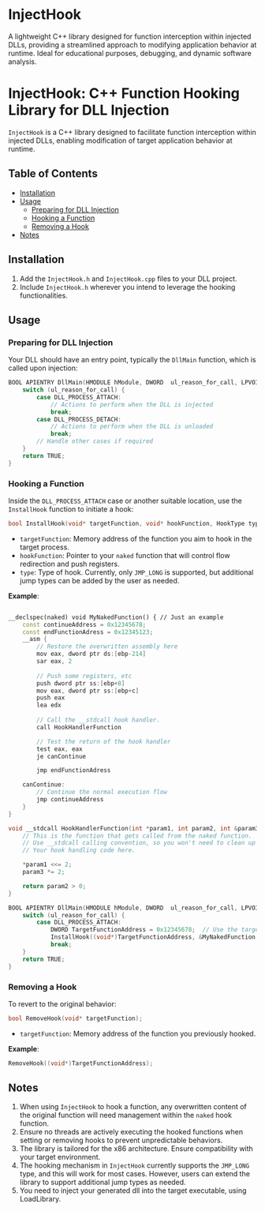 # InjectHook
A lightweight C++ library designed for function interception within injected DLLs, providing a streamlined approach to modifying application behavior at runtime. Ideal for educational purposes, debugging, and dynamic software analysis.


# InjectHook: C++ Function Hooking Library for DLL Injection

`InjectHook` is a C++ library designed to facilitate function interception within injected DLLs, enabling modification of target application behavior at runtime.

## Table of Contents
- [Installation](#installation)
- [Usage](#usage)
  - [Preparing for DLL Injection](#preparing-for-dll-injection)
  - [Hooking a Function](#hooking-a-function)
  - [Removing a Hook](#removing-a-hook)
- [Notes](#notes)

## Installation

1. Add the `InjectHook.h` and `InjectHook.cpp` files to your DLL project.
2. Include `InjectHook.h` wherever you intend to leverage the hooking functionalities.

## Usage

### Preparing for DLL Injection

Your DLL should have an entry point, typically the `DllMain` function, which is called upon injection:

```cpp
BOOL APIENTRY DllMain(HMODULE hModule, DWORD  ul_reason_for_call, LPVOID lpReserved) {
    switch (ul_reason_for_call) {
        case DLL_PROCESS_ATTACH:
            // Actions to perform when the DLL is injected
            break;
        case DLL_PROCESS_DETACH:
            // Actions to perform when the DLL is unloaded
            break;
        // Handle other cases if required
    }
    return TRUE;
}
```

### Hooking a Function

Inside the `DLL_PROCESS_ATTACH` case or another suitable location, use the `InstallHook` function to initiate a hook:

```cpp
bool InstallHook(void* targetFunction, void* hookFunction, HookType type);
```

- `targetFunction`: Memory address of the function you aim to hook in the target process.
- `hookFunction`: Pointer to your `naked` function that will control flow redirection and push registers.
- `type`: Type of hook. Currently, only `JMP_LONG` is supported, but additional jump types can be added by the user as needed.

**Example**:

```cpp

__declspec(naked) void MyNakedFunction() { // Just an example
    const continueAddress = 0x12345678;
    const endFunctionAdress = 0x12345123;
    __asm {
        // Restore the overwritten assembly here
        mov eax, dword ptr ds:[ebp-214]
        sar eax, 2
         
        // Push some registers, etc        
        push dword ptr ss:[ebp+8]
        mov eax, dword ptr ss:[ebp+c]
        push eax
        lea edx
       
        // Call the __stdcall hook handler.
        call HookHandlerFunction

        // Test the return of the hook handler
        test eax, eax
        je canContinue

        jmp endFunctionAdress      

    canContinue:
        // Continue the normal execution flow
        jmp continueAddress
    }
}

void __stdcall HookHandlerFunction(int *param1, int param2, int &param3) {
    // This is the function that gets called from the naked function.
    // Use __stdcall calling convention, so you won't need to clean up the stack
    // Your hook handling code here.

    *param1 <<= 2;
    param3 *= 2;

    return param2 > 0;
}

BOOL APIENTRY DllMain(HMODULE hModule, DWORD  ul_reason_for_call, LPVOID lpReserved) {
    switch (ul_reason_for_call) {
        case DLL_PROCESS_ATTACH:
            DWORD TargetFunctionAddress = 0x12345678;  // Use the target address of the main program
            InstallHook((void*)TargetFunctionAddress, &MyNakedFunction, HookLib::JMP_LONG);
            break;
    }
    return TRUE;
}
```

### Removing a Hook

To revert to the original behavior:

```cpp
bool RemoveHook(void* targetFunction);
```

- `targetFunction`: Memory address of the function you previously hooked.

**Example**:

```cpp
RemoveHook((void*)TargetFunctionAddress);
```

## Notes

1. When using `InjectHook` to hook a function, any overwritten content of the original function will need management within the `naked` hook function.
2. Ensure no threads are actively executing the hooked functions when setting or removing hooks to prevent unpredictable behaviors.
3. The library is tailored for the x86 architecture. Ensure compatibility with your target environment.
4. The hooking mechanism in `InjectHook` currently supports the `JMP_LONG` type, and this will work for most cases. However, users can extend the library to support additional jump types as needed.
5. You need to inject your generated dll into the target executable, using LoadLibrary.


